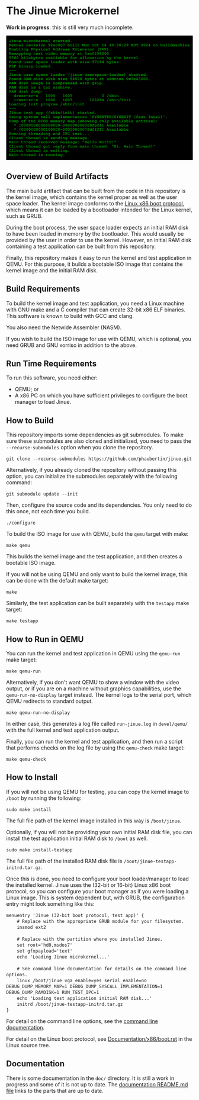 # The Jinue Microkernel #

**Work in progress**: this is still very much incomplete.

![Screenshot](./doc/images/screenshot.png)

Overview of Build Artifacts
---------------------------

The main build artifact that can be built from the code in this
repository is the kernel image, which contains the kernel proper as well
as the user space loader. The kernel image conforms to the
[Linux x86 boot protocol](https://www.kernel.org/doc/Documentation/x86/boot.rst),
which means it can be loaded by a bootloader intended for the Linux
kernel, such as GRUB.

During the boot process, the user space loader expects an initial RAM
disk to have been loaded in memory by the bootloader. This would usually
be provided by the user in order to use the kernel. However, an initial
RAM disk containing a test application can be built from this
repository.

Finally, this repository makes it easy to run the kernel and test
application in QEMU. For this purpose, it builds a bootable ISO image
that contains the kernel image and the initial RAM disk.

Build Requirements
------------------

To build the kernel image and test application, you need a Linux machine
with GNU make and a C compiler that can create 32-bit x86 ELF binaries.
This software is known to build with GCC and clang.

You also need the Netwide Assembler (NASM).

If you wish to build the ISO image for use with QEMU, which is optional,
you need GRUB and GNU xorriso in addition to the above.

Run Time Requirements
---------------------

To run this software, you need either:
* QEMU; or
* A x86 PC on which you have sufficient privileges to configure the boot
manager to load Jinue.

How to Build
------------

This repository imports some dependencies as git submodules. To make
sure these submodules are also cloned and initialized, you need to pass
the `--recurse-submodules` option when you clone the repository.

```
git clone --recurse-submodules https://github.com/phaubertin/jinue.git
```

Alternatively, if you already cloned the repository without passing this
option, you can initialize the submodules separately with the following
command:

```
git submodule update --init
```

Then, configure the source code and its dependencies. You only need to
do this once, not each time you build.

```
./configure
```

To build the ISO image for use with QEMU, build the `qemu` target with
make:

```
make qemu
```

This builds the kernel image and the test application, and then creates
a bootable ISO image.

If you will not be using QEMU and only want to build the kernel image,
this can be done with the default make target:

```
make
```

Similarly, the test application can be built separately with the
`testapp` make target:

```
make testapp
```

How to Run in QEMU
-------------------
You can run the kernel and test application in QEMU using the `qemu-run`
make target:

```
make qemu-run
```

Alternatively, if you don't want QEMU to show a window with the video
output, or if you are on a machine without graphics capabilities, use
the `qemu-run-no-display` target instead. The kernel logs to the serial
port, which QEMU redirects to standard output.

```
make qemu-run-no-display
```

In either case, this generates a log file called `run-jinue.log` in
`devel/qemu/` with the full kernel and test application output.

Finally, you can run the kernel and test application, and then run a
script that performs checks on the log file by using the `qemu-check`
make target:

```
make qemu-check
```

How to Install
--------------

If you will not be using QEMU for testing, you can copy the kernel image
to `/boot` by running the following:

```
sudo make install
```

The full file path of the kernel image installed in this way is
`/boot/jinue`.

Optionally, if you will not be providing your own initial RAM disk file,
you can install the test application initial RAM disk to `/boot` as
well.

```
sudo make install-testapp
```

The full file path of the installed RAM disk file is
`/boot/jinue-testapp-initrd.tar.gz`.

Once this is done, you need to configure your boot loader/manager to
load the installed kernel. Jinue uses the (32-bit or 16-bit) Linux x86
boot protocol, so you can configure your boot manager as if you were
loading a Linux image. This is system dependent but, with GRUB, the
configuration entry might look something like this:

```
menuentry 'Jinue (32-bit boot protocol, test app)' {
    # Replace with the appropriate GRUB module for your filesystem.
    insmod ext2

    # Replace with the partition where you installed Jinue.
    set root='hd0,msdos7'
    set gfxpayload='text'
    echo 'Loading Jinue microkernel...'

    # See command line documentation for details on the command line options.
    linux /boot/jinue vga_enable=yes serial_enable=no DEBUG_DUMP_MEMORY_MAP=1 DEBUG_DUMP_SYSCALL_IMPLEMENTATION=1 DEBUG_DUMP_RAMDISK=1 RUN_TEST_IPC=1
    echo 'Loading test application initial RAM disk...'
    initrd /boot/jinue-testapp-initrd.tar.gz
}
```

For detail on the command line options, see the [command line
documentation](doc/cmdline.md).

For detail on the Linux boot protocol, see
[Documentation/x86/boot.rst](https://www.kernel.org/doc/Documentation/x86/boot.rst)
in the Linux source tree.

Documentation
-------------

There is some documentation in the `doc/` directory. It is still a work
in progress and some of it is not up to date. The [documentation
README.md file](doc/README.md) links to the parts that are up to date.
